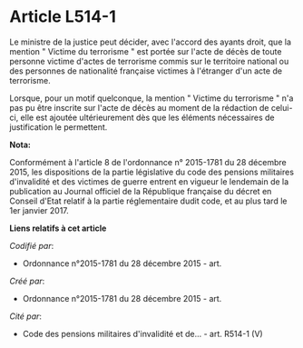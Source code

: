 # Article L514-1

Le ministre de la justice peut décider, avec l'accord des ayants droit, que la mention " Victime du terrorisme " est portée
sur l'acte de décès de toute personne victime d'actes de terrorisme commis sur le territoire national ou des personnes de
nationalité française victimes à l'étranger d'un acte de terrorisme.

Lorsque, pour un motif quelconque, la mention " Victime du terrorisme " n'a pas pu être inscrite sur l'acte de décès au
moment de la rédaction de celui-ci, elle est ajoutée ultérieurement dès que les éléments nécessaires de justification le
permettent.

**Nota:**

Conformément à l'article 8 de l'ordonnance n° 2015-1781 du 28 décembre 2015, les dispositions de la partie législative du
code des pensions militaires d'invalidité et des victimes de guerre entrent en vigueur le lendemain de la publication au
Journal officiel de la République française du décret en Conseil d'Etat relatif à la partie réglementaire dudit code, et au
plus tard le 1er janvier 2017.

**Liens relatifs à cet article**

_Codifié par_:

  - Ordonnance n°2015-1781 du 28 décembre 2015 - art.

_Créé par_:

  - Ordonnance n°2015-1781 du 28 décembre 2015 - art.

_Cité par_:

  - Code des pensions militaires d'invalidité et de... - art. R514-1 (V)
